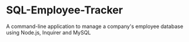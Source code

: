 # SQL-Employee-Tracker
A command-line application to manage a company's employee database using Node.js, Inquirer and MySQL
